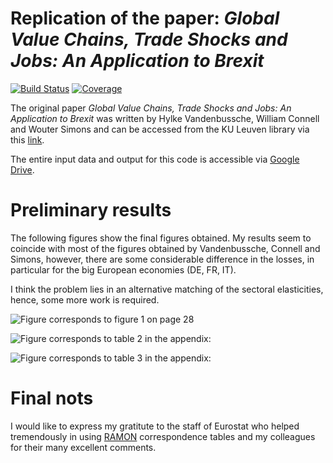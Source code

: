 # Replication of the paper: *Global Value Chains, Trade Shocks and Jobs: An Application to Brexit*

[![Build Status](https://github.com/forsthuber92/WIOD_brexit.jl/workflows/CI/badge.svg)](https://github.com/forsthuber92/WIOD_brexit.jl/actions)
[![Coverage](https://codecov.io/gh/forsthuber92/WIOD_brexit.jl/branch/master/graph/badge.svg)](https://codecov.io/gh/forsthuber92/WIOD_brexit.jl)

The original paper *Global Value Chains, Trade Shocks and Jobs: An Application to Brexit* was written by Hylke Vandenbussche, William Connell and Wouter Simons and 
can be accessed from the KU Leuven library via this [link](https://lirias.kuleuven.be/retrieve/535608).

The entire input data and output for this code is accessible via [Google Drive](https://drive.google.com/drive/folders/18siumEZlDlu2N4TaKuEF4vds1VpMQJU-?usp=sharing).

# Preliminary results

The following figures show the final figures obtained. My results seem to coincide with most of the figures obtained by Vandenbussche, Connell and Simons, 
however, there are some considerable difference in the losses, in particular for the big European economies (DE, FR, IT).

I think the problem lies in an alternative matching of the sectoral elasticities, hence, some more work is required.

![Figure corresponds to figure 1 on page 28](https://raw.githubusercontent.com/forsthuber92/WIOD_brexit.jl/main/images/figure1.png)
<br/>

![Figure corresponds to table 2 in the appendix:](https://raw.githubusercontent.com/forsthuber92/WIOD_brexit.jl/main/images/soft_total.png)
<br/>

![Figure corresponds to table 3 in the appendix:](https://raw.githubusercontent.com/forsthuber92/WIOD_brexit.jl/main/images/hard_total.png)
<br/>

# Final nots

I would like to express my gratitute to the staff of Eurostat who helped tremendously in using 
[RAMON](https://ec.europa.eu/eurostat/ramon/index.cfm?TargetUrl=DSP_PUB_WELC) correspondence tables and my colleagues for their many excellent comments.
